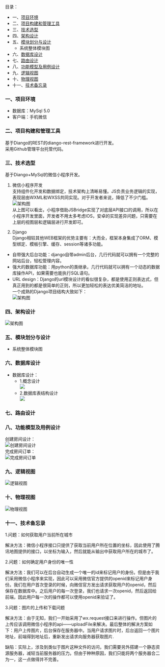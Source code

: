 目录：    
- 一、[项目环境](#1)    
- 二、[项目构建和管理工具](#2)    
- 三、[技术选型](#3)    
- 四、[架构设计](#4)   
- 五、[模块划分与设计](#5)    
  - 系统整体模块图    
- 六、[数据库设计](#6)     
- 七、[路由设计](#7)    
- 八、[功能模型及用例设计](#8)    
- 九、[逻辑视图](#9)    
- 十、[物理视图](#10)    
- 十一、[技术备忘录](#11)    
    


### <h3 id="1">一、项目环境</h3>    
  - 数据库：MySql 5.0
  - 客户端：手机微信
### <h3 id="2">二、项目构建和管理工具</h3>    
基于Diango的REST的diango-rest-framework进行开发。    
采用Github管理平台托管代码。
### <h3 id="3">三、技术选型</h3>    
基于Diango+MySql的微信小程序开发。    
1. 微信小程序开发    
支持组件化开发和数据绑定，技术架构上清晰易懂。JS负责业务逻辑的实现，表现层由WXML和WXSS共同实现。对于开发者来说，降低了不少门槛。    
![架构图](wechat_arc.png)    
从上图可以看出，小程序借助JSBridge实现了对底层API接口的调用，所以在小程序开发里面，开发者不用太多考虑IOS，安卓的实现差异问题，只需要在上层的视图层和逻辑层进行开发即可。    

2. Django    
Django相较其他WEB框架的优势主要有：大而全，框架本身集成了ORM、模型绑定、模板引擎、缓存、session等诸多功能。    
  - 自带强大后台功能：django自带admin后台，几行代码就可以拥有一个完整的网站后台，轻松管理内容。    
  - 强大的数据库功能：用python的类继承，几行代码就可以拥有一个动态的数据库操作API，如果需要也能执行SQL语句。
  - URL design：Django的url模块设计的看似很复杂，都是使用正则表达式，但真正用到的都是很简单的正则，所以更加轻松的表达优美简洁的地址。    
一个成熟的Django项目结构大致如下：    
![架构图](django_arc.png)
### <h3 id="4">四、架构设计</h3>    
![架构图](架构图.png)
### <h3 id="5">五、模块划分与设计</h3>    
  - 系统整体模块图    
### <h3 id="6">六、数据库设计</h3>    
  - 数据库设计：    
    - 1.概念设计    
    ![](course-SDP/conceptModel.PNG)
    - 2.数据库表结构设计   
    ![](course-SDP/datebaseModel.PNG) 
### <h3 id="7">七、路由设计</h3>    
### <h3 id="8">八、功能模型及用例设计</h3>    
创建房间设计：    
![创建房间设计](course-SDP/createRoomSequence.PNG)    
完成房间订单：    
![完成房间订单](course-SDP/功能模型2.png)
### <h3 id="9">九、逻辑视图</h3>    
![逻辑视图](逻辑视图.png)
### <h3 id="10">十、物理视图</h3>
![物理视图](物理视图.png)
### <h3 id="11">十一、技术备忘录</h3>    
1.问题：如何获取用户当前所在城市
  
  解决方法：微信小程序接口只提供了获取当前用户所在位置的坐标，因此使用了腾讯地图提供的接口，以坐标为输入，然后就能从输出中获取用户所在的城市了。


2.问题：如何确定用户身份的唯一性
  
  解决方法：我们可以在后台自动生成一个唯一的id来标记用户的身份。但是由于我们采用微信小程序来实现，因此可以采用微信官方提供的openid来标记用户身份。我们在用户首次登录的时候，向微信官方发出请求获取用户的openid，然后保存在数据库中。之后用户的每一次登录，我们也请求一次openid，然后返回给前端，因此用户每一次的操作都可以使用openid来验证了。


3.问题：图片的上传和下载问题

  解决方法：由于无知，我们一开始采用了wx.request接口来进行操作。但图片的上传应该调用微信小程序的api——uploadFile来解决。最后整体的解决方案如下：用户上传图片，后台保存在服务器中。当用户请求图片时，后台返回一个图片地址，前端得到地址后，重新发出请求向服务器获取图片.
  
  缺陷：实际上，涉及到类似于图片这种文件的访问，我们需要另外搭建一个静态资源服务器，减轻当前服务器的压力。但由于种种原因，我们只能将两个服务器合二为一，这一点做得并不完善。

